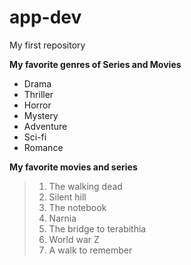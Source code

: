 # app-dev
My first repository

**My favorite genres of Series and Movies**
  - Drama
  - Thriller
  - Horror
  - Mystery
  - Adventure
  - Sci-fi
  - Romance

**My favorite movies and series**
> 1. The walking dead
> 2. Silent hill
> 3. The notebook
> 4. Narnia
> 5. The bridge to terabithia
> 6. World war Z
> 7. A walk to remember
    
